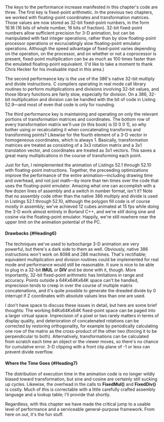 The keys to the performance increase manifested in this chapter's code
are three. The first key is fixed-point arithmetic. In the previous two
chapters, we worked with floating-point coordinates and transformation
matrices. Those values are now stored as 32-bit fixed-point numbers, in
the form 16.16 (16 bits of whole number, 16 bits of fraction). 32-bit
fixed-point numbers allow sufficient precision for 3-D animation, but
can be manipulated with fast integer operations, rather than by slow
floating-point processor operations or excruciatingly slow
floating-point emulator operations. Although the speed advantage of
fixed-point varies depending on the operation, on the processor, and on
whether or not a coprocessor is present, fixed-point multiplication can
be as much as 100 times faster than the emulated floating-point
equivalent. (I'd like to take a moment to thank Chris Hecker for his
invaluable input in this area.)

The second performance key is the use of the 386's native 32-bit
multiply and divide instructions. C compilers operating in real mode
call library routines to perform multiplications and divisions involving
32-bit values, and those library functions are fairly slow, especially
for division. On a 386, 32-bit multiplication and division can be
handled with the bit of code in Listing 52.9—and most of even that code
is only for rounding.

The third performance key is maintaining and operating on only the
relevant portions of transformation matrices and coordinates. The bottom
row of every transformation matrix we'll use (in this book) is [0 0 0
1], so why bother using or recalculating it when concatenating
transforms and transforming points? Likewise for the fourth element of a
3-D vector in homogeneous coordinates, which is always 1. Basically,
transformation matrices are treated as consisting of a 3x3 rotation
matrix and a 3x1 translation vector, and coordinates are treated as 3x1
vectors. This saves a great many multiplications in the course of
transforming each point.

Just for fun, I reimplemented the animation of Listings 52.1 through
52.10 with floating-point instructions. Together, the preceeding
optimizations improve the performance of the entire animation—including
drawing time and overhead, and not just math—by more than ten times over
the code that uses the floating-point emulator. Amazing what one can
accomplish with a few dozen lines of assembly and a switch in number
format, isn't it? Note that no assembly code other than the native 386
multiply and divide is used in Listings 52.1 through 52.10, although the
polygon fill code is of course mostly in assembly; we've achieved 12
cubes animated at 15 fps while doing the 3-D work almost entirely in
Borland C++, and we're *still* doing sine and cosine via the
floating-point emulator. Happily, we're still nowhere near the upper
limit on the animation potential of the PC.

#### Drawbacks {#Heading6}

The techniques we've used to turbocharge 3-D animation are very
powerful, but there's a dark side to them as well. Obviously, native 386
instructions won't work on 8088 and 286 machines. That's rectifiable;
equivalent multiplication and division routines could be implemented for
real mode and performance would still be reasonable. It sure is nice to
be able to plug in a 32-bit **IMUL** or **DIV** and be done with it,
though. More importantly, 32-bit fixed-point arithmetic has limitations
in range and accuracy. Points outside a 64Kx64Kx64K space can't be
handled, imprecision tends to creep in over the course of multiple
matrix concatenations, and it's quite possible to generate the dreaded
divide by 0 interrupt if Z coordinates with absolute values less than
one are used.

I don't have space to discuss these issues in detail, but here are some
brief thoughts: The working 64Kx64Kx64K fixed-point space can be paged
into a larger virtual space. Imprecision of a pixel or two rarely
matters in terms of display quality, and deterioration of concatenated
rotations can be corrected by restoring orthogonality, for example by
periodically calculating one row of the matrix as the cross-product of
the other two (forcing it to be perpendicular to both). Alternatively,
transformations can be calculated from scratch each time an object or
the viewer moves, so there's no chance for cumulative error. 3-D
clipping with a front clip plane of -1 or less can prevent divide
overflow.

#### Where the Time Goes {#Heading7}

The distribution of execution time in the animation code is no longer
wildly biased toward transformation, but sine and cosine are certainly
still sucking up cycles. Likewise, the overhead in the calls to
**FixedMul()** and **FixedDiv()** is costly. Much of this is correctable
with a little carefully crafted assembly language and a lookup table;
I'll provide that shortly.

Regardless, with this chapter we have made the critical jump to a usable
level of performance and a serviceable general-purpose framework. From
here on out, it's the fun stuff.

